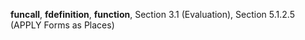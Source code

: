 **funcall**, **fdefinition**, **function**, Section 3.1 (Evaluation), Section 5.1.2.5 (APPLY Forms as Places) 